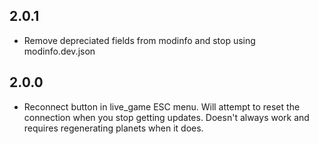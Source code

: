 ## 2.0.1

- Remove depreciated fields from modinfo and stop using modinfo.dev.json

## 2.0.0

- Reconnect button in live_game ESC menu.  Will attempt to reset the connection when you stop getting updates.  Doesn't always work and requires regenerating planets when it does.
